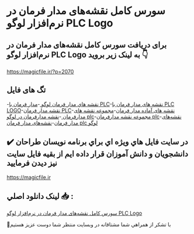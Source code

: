# سورس کامل نقشه‌های مدار فرمان در نرم‌افزار لوگو PLC Logo

## برای دریافت سورس کامل نقشه‌های مدار فرمان در نرم‌افزار لوگو PLC Logo به لینک زیر بروید 👇

https://magicfile.ir/?p=2070

## تگ های فایل

-[نقشه هاي مدار فرمان لوگو ](https://magicfile.ir/product/%d8%b3%d9%88%d8%b1%d8%b3-%da%a9%d8%a7%d9%85%d9%84-%d9%86%d9%82%d8%b4%d9%87-%d9%87%d8%a7%d9%8a-%d9%85%d8%af%d8%a7%d8%b1-%d9%81%d8%b1%d9%85%d8%a7%d9%86-%d9%84%d9%88%da%af%d9%88/)-[مدار فرمان با PLC](https://magicfile.ir/product/%d8%b3%d9%88%d8%b1%d8%b3-%da%a9%d8%a7%d9%85%d9%84-%d9%86%d9%82%d8%b4%d9%87-%d9%87%d8%a7%d9%8a-%d9%85%d8%af%d8%a7%d8%b1-%d9%81%d8%b1%d9%85%d8%a7%d9%86-%d9%84%d9%88%da%af%d9%88/)-[نقشه های مدار فرمان با PLC LOGO](https://magicfile.ir/product/%d8%b3%d9%88%d8%b1%d8%b3-%da%a9%d8%a7%d9%85%d9%84-%d9%86%d9%82%d8%b4%d9%87-%d9%87%d8%a7%d9%8a-%d9%85%d8%af%d8%a7%d8%b1-%d9%81%d8%b1%d9%85%d8%a7%d9%86-%d9%84%d9%88%da%af%d9%88/)-[نقشه مدار فرمان PLC](https://magicfile.ir/product/%d8%b3%d9%88%d8%b1%d8%b3-%da%a9%d8%a7%d9%85%d9%84-%d9%86%d9%82%d8%b4%d9%87-%d9%87%d8%a7%d9%8a-%d9%85%d8%af%d8%a7%d8%b1-%d9%81%d8%b1%d9%85%d8%a7%d9%86-%d9%84%d9%88%da%af%d9%88/)-[نقشه های آماده مدار فرمان](https://magicfile.ir/product/%d8%b3%d9%88%d8%b1%d8%b3-%da%a9%d8%a7%d9%85%d9%84-%d9%86%d9%82%d8%b4%d9%87-%d9%87%d8%a7%d9%8a-%d9%85%d8%af%d8%a7%d8%b1-%d9%81%d8%b1%d9%85%d8%a7%d9%86-%d9%84%d9%88%da%af%d9%88/)-[مجموعه نقشه های مدارفرمان ](https://magicfile.ir/product/%d8%b3%d9%88%d8%b1%d8%b3-%da%a9%d8%a7%d9%85%d9%84-%d9%86%d9%82%d8%b4%d9%87-%d9%87%d8%a7%d9%8a-%d9%85%d8%af%d8%a7%d8%b1-%d9%81%d8%b1%d9%85%d8%a7%d9%86-%d9%84%d9%88%da%af%d9%88/)-[نقشه مدارفرمان در لوگو plc](https://magicfile.ir/product/%d8%b3%d9%88%d8%b1%d8%b3-%da%a9%d8%a7%d9%85%d9%84-%d9%86%d9%82%d8%b4%d9%87-%d9%87%d8%a7%d9%8a-%d9%85%d8%af%d8%a7%d8%b1-%d9%81%d8%b1%d9%85%d8%a7%d9%86-%d9%84%d9%88%da%af%d9%88/)-[مجموعه نقشه مدارفرمان plc](https://magicfile.ir/product/%d8%b3%d9%88%d8%b1%d8%b3-%da%a9%d8%a7%d9%85%d9%84-%d9%86%d9%82%d8%b4%d9%87-%d9%87%d8%a7%d9%8a-%d9%85%d8%af%d8%a7%d8%b1-%d9%81%d8%b1%d9%85%d8%a7%d9%86-%d9%84%d9%88%da%af%d9%88/)-[نقشه‌های مدار فرمان](https://magicfile.ir/product/%d8%b3%d9%88%d8%b1%d8%b3-%da%a9%d8%a7%d9%85%d9%84-%d9%86%d9%82%d8%b4%d9%87-%d9%87%d8%a7%d9%8a-%d9%85%d8%af%d8%a7%d8%b1-%d9%81%d8%b1%d9%85%d8%a7%d9%86-%d9%84%d9%88%da%af%d9%88/)-[نقشه‌های مدار فرمان plc لوگو](https://magicfile.ir/product/%d8%b3%d9%88%d8%b1%d8%b3-%da%a9%d8%a7%d9%85%d9%84-%d9%86%d9%82%d8%b4%d9%87-%d9%87%d8%a7%d9%8a-%d9%85%d8%af%d8%a7%d8%b1-%d9%81%d8%b1%d9%85%d8%a7%d9%86-%d9%84%d9%88%da%af%d9%88/)

## ✔️ در سايت فايل هاي ويژه اي براي برنامه نويسان طراحان دانشجويان و دانش آموزان قرار داده ايم از بقيه فايل سايت نيز ديدن فرماييد

https://magicfile.ir


## لينک دانلود اصلي 📥 :

[سورس کامل نقشه‌های مدار فرمان در نرم‌افزار لوگو PLC Logo](https://magicfile.ir/product/%d8%b3%d9%88%d8%b1%d8%b3-%da%a9%d8%a7%d9%85%d9%84-%d9%86%d9%82%d8%b4%d9%87-%d9%87%d8%a7%d9%8a-%d9%85%d8%af%d8%a7%d8%b1-%d9%81%d8%b1%d9%85%d8%a7%d9%86-%d9%84%d9%88%da%af%d9%88/) 


🙏با تشکر از همراهي شما مشتاقانه در وبسایت منتظر شما دوست عزیز هستیم

